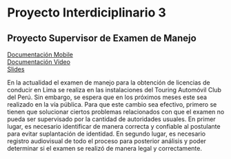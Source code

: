 # Proyecto Interdiciplinario 3
## Proyecto Supervisor de Examen de Manejo
[Documentación Mobile](https://docs.google.com/document/d/18EThzzp-ZHnF5Rsbp1zaEia8YNsdvd9t/edit?usp=sharing&ouid=115016178569518515003&rtpof=true&sd=true)  
[Documentación Video](https://docs.google.com/document/d/16nyg3Ze12F6EZ2RUeBNca2EdNXeHSUmq/edit?usp=sharing&ouid=108128914013073396963&rtpof=true&sd=true)  
[Slides](Presentación.pdf)

En la actualidad el examen de manejo para la obtención de licencias de conducir en Lima se realiza en las instalaciones del  Touring Automóvil Club del Perú. Sin embargo, se espera que en los próximos meses este sea realizado en la vía pública. Para que este cambio sea efectivo, primero se tienen que solucionar ciertos problemas relacionados con que el examen no pueda ser supervisado por la cantidad de autoridades usuales. En primer lugar, es necesario identificar de manera correcta y confiable al postulante para evitar suplantación de identidad. En segundo lugar, es necesario registro audiovisual de todo el proceso para  posterior análisis y poder determinar si el examen se realizó de manera legal y correctamente. 
